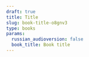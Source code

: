 ```yaml
---
draft: true
title: Title
slug: book-title-o8gnv3
type: books
params:
  russian_audioversion: false
  book_title: Book title
---
```

